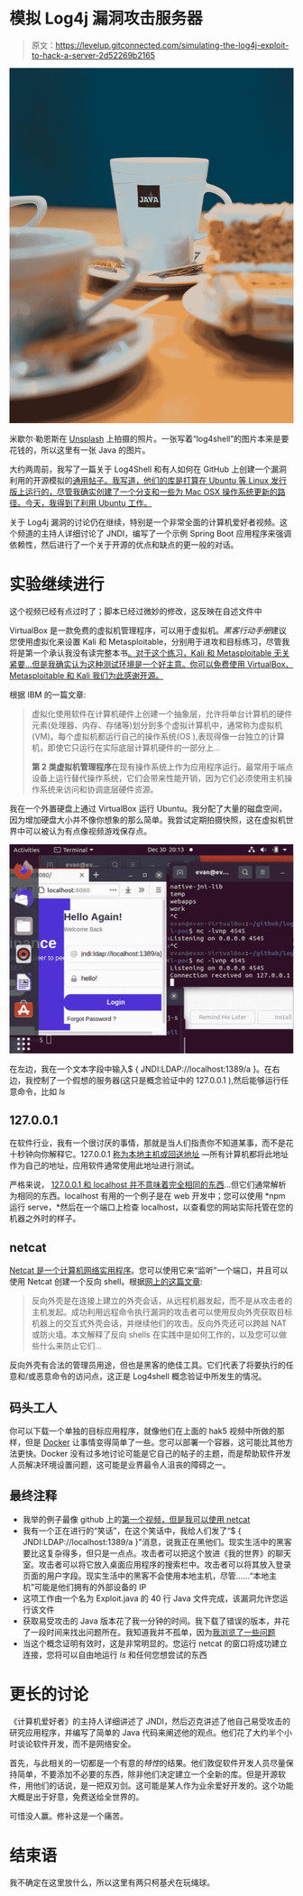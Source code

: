 # 模拟 Log4j 漏洞攻击服务器

> 原文：<https://levelup.gitconnected.com/simulating-the-log4j-exploit-to-hack-a-server-2d52269b2165>

![](img/c6ad1320b1dddc750006d7a19a26394b.png)

米歇尔·勒恩斯在 [Unsplash](https://unsplash.com/s/photos/java?utm_source=unsplash&utm_medium=referral&utm_content=creditCopyText) 上拍摄的照片。一张写着“log4shell”的图片本来是要花钱的，所以这里有一张 Java 的图片。

大约两周前，我写了一篇关于 Log4Shell 和有人如何在 GitHub 上创建一个漏洞利用的开源模拟的[通用帖子。我写道，他们的库是打算在 Ubuntu 等 Linux 发行版上运行的，尽管我确实创建了一个分支](https://evan-soohoo.medium.com/log4j-log4shell-a-software-feature-with-unintended-consequences-2b6441c1b265?source=user_profile---------1-------------------------------)[和一些为 Mac OSX 操作系统更新的路径。今天，我得到了利用 Ubuntu 工作。](https://github.com/EvanSooHoo/log4j-shell-poc)

关于 Log4j 漏洞的讨论仍在继续，特别是一个非常全面的计算机爱好者视频。这个频道的主持人详细讨论了 JNDI，编写了一个示例 Spring Boot 应用程序来强调依赖性，然后进行了一个关于开源的优点和缺点的更一般的对话。

# 实验继续进行

这个视频已经有点过时了；脚本已经过微妙的修改，这反映在自述文件中

VirtualBox 是一款免费的虚拟机管理程序，可以用于虚拟机。*黑客行动手册*建议您使用虚拟化来设置 Kali 和 Metasploitable，分别用于进攻和目标练习，尽管我将是第一个承认我没有读完整本书[。对于这个练习，Kali 和 Metasploitable 无关紧要…但是我确实认为这种测试环境是一个好主意。你可以免费使用 VirtualBox、Metasploitable 和 Kali 我们为此感谢开源。](https://www.amazon.com/Hacker-Playbook-Practical-Penetration-Testing/dp/1494932636)

根据 IBM 的一篇文章:

> 虚拟化使用软件在计算机硬件上创建一个抽象层，允许将单台计算机的硬件元素(处理器、内存、存储等)划分到多个虚拟计算机中，通常称为虚拟机(VM)。每个虚拟机都运行自己的操作系统(OS ),表现得像一台独立的计算机，即使它只运行在实际底层计算机硬件的一部分上…
> 
> **第 2 类虚拟机管理程序**在现有操作系统上作为应用程序运行。最常用于端点设备上运行替代操作系统，它们会带来性能开销，因为它们必须使用主机操作系统来访问和协调底层硬件资源。

我在一个外置硬盘上通过 VirtualBox 运行 Ubuntu。我分配了大量的磁盘空间，因为增加硬盘大小并不像你想象的那么简单。我尝试定期拍摄快照，这在虚拟机世界中可以被认为有点像视频游戏保存点。

![](img/7c59b2ed4abaf9d09f3fc472d4641e90.png)

在左边，我在一个文本字段中输入$ { JNDI:LDAP://localhost:1389/a }。在右边，我控制了一个假想的服务器(这只是概念验证中的 127.0.0.1 ),然后能够运行任意命令，比如 *ls*

## 127.0.0.1

在软件行业，我有一个很讨厌的事情，那就是当人们指责你不知道某事，而不是花十秒钟向你解释它。127.0.0.1 [称为本地主机或回送地址](https://www.lifewire.com/network-computer-special-ip-address-818385) —所有计算机都将此地址作为自己的地址，应用软件通常使用此地址进行测试。

严格来说， [127.0.0.1 和 localhost 并不意味着完全相同的东西](https://stackoverflow.com/questions/7382602/what-is-the-difference-between-127-0-0-1-and-localhost)…但它们通常解析为相同的东西。localhost 有用的一个例子是在 web 开发中；您可以使用 *npm 运行 serve，*然后在一个端口上检查 localhost，以查看您的网站实际托管在您的机器之外时的样子。

## netcat

[Netcat 是一个计算机网络实用程序](https://en.wikipedia.org/wiki/Netcat)。您可以使用它来“监听”一个端口，并且可以使用 Netcat 创建一个反向 shell。根据[网上的这篇文章](https://www.netsparker.com/blog/web-security/understanding-reverse-shells/):

> 反向外壳是在连接上建立的外壳会话，从远程机器发起，而不是从攻击者的主机发起。成功利用远程命令执行漏洞的攻击者可以使用反向外壳获取目标机器上的交互式外壳会话，并继续他们的攻击。反向外壳还可以跨越 NAT 或防火墙。本文解释了反向 shells 在实践中是如何工作的，以及您可以做些什么来防止它们…

反向外壳有合法的管理员用途，但也是黑客的绝佳工具。它们代表了将要执行的任意和/或恶意命令的访问点，这正是 Log4shell 概念验证中所发生的情况。

## 码头工人

你可以下载一个单独的目标应用程序，就像他们在上面的 hak5 视频中所做的那样，但是 [Docker](https://docs.docker.com/get-started/overview/) 让事情变得简单了一些。您可以部署一个容器，这可能比其他方法更快。Docker 没有过多地讨论可能是它自己的帖子的主题，而是帮助软件开发人员解决环境设置问题，这可能是业界最令人沮丧的障碍之一。

## 最终注释

*   我举的例子最像 github 上的[第一个视频，但是我可以使用 netcat](https://github.com/kozmer/log4j-shell-poc)
*   我有一个正在进行的“笑话”，在这个笑话中，我给人们发了“$ { JNDI:LDAP://localhost:1389/a }”消息，说我正在黑他们。现实生活中的黑客要比这复杂得多，但只是一点点。攻击者可以把这个放进《我的世界》的聊天室。攻击者可以将它放入桌面应用程序的搜索栏中。攻击者可以将其放入登录页面的用户字段。现实生活中的黑客不会使用本地主机，尽管……“本地主机”可能是他们拥有的外部设备的 IP
*   这项工作由一个名为 Exploit.java 的 40 行 Java 文件完成，该漏洞允许您运行该文件
*   获取易受攻击的 Java 版本花了我一分钟的时间。我下载了错误的版本，并花了一段时间来找出问题所在。我知道我并不孤单，因为[我浏览了一些问题](https://github.com/kozmer/log4j-shell-poc/issues?q=is%3Aissue+is%3Aclosed)
*   当这个概念证明有效时，这是非常明显的。您运行 netcat 的窗口将成功建立连接，您将可以自由地运行 *ls* 和任何您想尝试的东西

# 更长的讨论

《计算机爱好者》的主持人详细讲述了 JNDI，然后迈克讲述了他自己易受攻击的研究应用程序，并编写了简单的 Java 代码来阐述他的观点。他们花了大约半个小时谈论软件开发，而不是网络安全。

首先，与此相关的一切都是一个有意的*特性*的结果。他们敦促软件开发人员尽量保持简单，不要添加不必要的东西，除非他们决定建立一个全新的库。但是开源软件，用他们的话说，是一把双刃剑。这可能是某人作为业余爱好开发的。这个功能大概是出于好意，免费送给全世界的。

可惜没人赢。修补这是一个痛苦。

# 结束语

我不确定在这里放什么，所以这里有两只柯基犬在玩绳球。